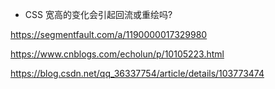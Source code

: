 - CSS 宽高的变化会引起回流或重绘吗?

https://segmentfault.com/a/1190000017329980

https://www.cnblogs.com/echolun/p/10105223.html

https://blog.csdn.net/qq_36337754/article/details/103773474
